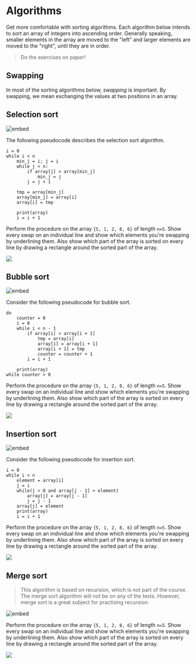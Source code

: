 # Algorithms

Get more comfortable with sorting algorithms. Each algorithm below intends to sort an array of integers into ascending order. Generally speaking, smaller elements in the array are moved to the "left" and larger elements are moved to the "right", until they are in order.

> Do the exercises on paper!

## Swapping

In most of the sorting algorithms below, *swapping* is important. By swapping, we mean exchanging the values at two positions in an array.

## Selection sort

![embed](https://www.youtube.com/embed/NEbb4XqKDNU)

The following pseudocode describes the selection sort algorithm.

    i = 0
    while i < n
        min_j = i; j = i
        while j < n:
            if array[j] < array[min_j]
                min_j = j
            j = j + 1

        tmp = array[min_j]
        array[min_j] = array[i]
        array[i] = tmp

        print(array)
        i = i + 1

Perform the procedure on the array `{5, 1, 2, 8, 6}` of length `n=5`. Show every swap on an individual line and show which elements you're swapping by underlining them. Also show which part of the array is sorted on every line by drawing a rectangle around the sorted part of the array.  

![](sort.PNG)

## Bubble sort

![embed](https://www.youtube.com/embed/LZaU8GHNsQI)

Consider the following pseudocode for bubble sort.

    do
        counter = 0
        i = 0
        while i < n - 1
            if array[i] > array[i + 1]
                tmp = array[i]
                array[i] = array[i + 1]
                array[i + 1] = tmp
                counter = counter + 1
            i = i + 1

        print(array)
    while counter > 0

Perform the procedure on the array `{5, 1, 2, 8, 6}` of length `n=5`. Show every swap on an individual line and show which elements you're swapping by underlining them. Also show which part of the array is sorted on every line by drawing a rectangle around the sorted part of the array.  

![](sort.PNG)

## Insertion sort

![embed](https://www.youtube.com/embed/ntB1D3Bbz5I)

Consider the following pseudocode for insertion sort.

    i = 0
    while i < n
        element = array[i]
        j = i
        while(j > 0 and array[j - 1] > element)
            array[j] = array[j - 1]
            j = j - 1
        array[j] = element
        print(array)
        i = i + 1

Perform the procedure on the array `{5, 1, 2, 8, 6}` of length `n=5`. Show every swap on an individual line and show which elements you're swapping by underlining them. Also show which part of the array is sorted on every line by drawing a rectangle around the sorted part of the array.  

![](sort.PNG)

## Merge sort

> This algorithm is based on recursion, which is not part of the course. The merge sort algorithm will not be on any of the tests. However, merge sort is a great subject for practising recursion.

![embed](https://www.youtube.com/embed/yF3hMKmCk1A)

Perform the procedure on the array `{5, 1, 2, 8, 6}` of length `n=5`. Show every swap on an individual line and show which elements you're swapping by underlining them. Also show which part of the array is sorted on every line by drawing a rectangle around the sorted part of the array.  

![](sort.PNG)
